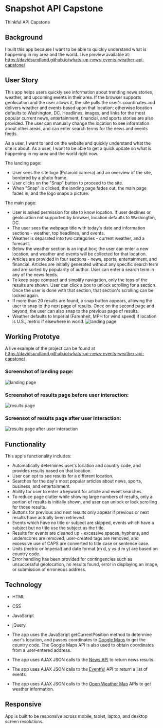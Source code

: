 # Snapshot API Capstone
Thinkful API Capstone

## Background

I built this app because I want to be able to quickly understand what is happening in my area and the world.
Live preview available at: https://davidsundland.github.io/whats-up-news-events-weather-api-capstone/

## User Story
This app helps users quickly see information about trending news stories, weather, and upcoming events in their area. If the browser supports geolocation and the user allows it, the site pulls the user's coordinates and delivers weather and events based upon that location; otherwise location defaults to Washington, DC. Headlines, images, and links for the most popular current news, entertainment, financial, and sports stories are also provided. The user can manually change the location to see information about other areas, and can enter search terms for the news and events feeds.

As a user, I want to land on the website and quickly understand what the site is about.  As a user, I want to be able to get a quick update on what is happening in my area and the world right now.

The landing page:
* User sees the site logo (Polaroid camera) and an overview of the site, bordered by a photo frame.
* User clicks on the "Snap" button to proceed to the site.
* When "Snap" is clicked, the landing page fades out, the main page fades in, and the logo snaps a picture.

The main page:
* User is asked permission for site to know location. If user declines or geolocation not supported by browser, location defaults to Washington, DC.
* The user sees the webpage title with today's date and information sections - weather, top headlines, and events.
* Weather is separated into two categories - current weather, and a forecast.
* Below the weather section is an input box; the user can enter a new location, and weather and events will be collected for that location.
* Articles are provided in four sections - news, sports, entertainment, and financial.  Articles are initially generated without any specific search term and are sorted by popularity of author.  User can enter a search term in any of the news feeds.
* To keep page compact and simplify navigation, only the tops of the results are shown.  User can click a box to unlock scrolling for a section.  Once the user is done with that section, that section's scrolling can be locked again.
* If more than 20 results are found, a snap button appears, allowing the user to snap to the next page of results.  Once on the second page and beyond, the user can also snap to the previous page of results.
* Weather defaults to Imperial (Farenheit, MPH for wind speed) if location is U.S., metric if elsewhere in world.
![landing page](https://github.com/DavidSundland/whats-up-news-events-weather-api-capstone/blob/master/NapkinSketch1.jpg)

## Working Prototye
A live example of the project can be found at https://davidsundland.github.io/whats-up-news-events-weather-api-capstone/


### Screenshot of landing page:

![landing page](https://github.com/DavidSundland/whats-up-news-events-weather-api-capstone/blob/master/github-images/landing_page_screenshot.png?raw=true)

### Screenshot of results page before user interaction:

![results page](https://github.com/DavidSundland/whats-up-news-events-weather-api-capstone/blob/master/github-images/primary_page_screenshot.png?raw=true)

### Screensot of results page after user interaction:

![results page after user interaction](https://github.com/DavidSundland/whats-up-news-events-weather-api-capstone/blob/master/github-images/screenshot_after_user_interaction.png?raw=true)


## Functionality
This app's functionality includes:
* Automatically determines user's location and country code, and provides results based on that location.
* User can opt to see results for a different location.
* Searches for the day's most popular articles about news, sports, business, and entertainment.
* Ability for user to enter a keyword for article and event searches.
* To reduce page clutter while showing large numbers of results, only a portion of results is initially shown, and user can unlock or lock scrolling for those results.
* Buttons for previous and next results only appear if previous or next results have actually been retrieved.
* Events which have no title or subject are skipped, events which have a subject but no title use the subject as the title.
* Results for events are cleaned up - excessive spaces, hyphens, and underscores are removed, user-created tags are removed, and excessive use of CAPS are converted to title case or sentence case.
* Units (metric or Imperial) and date format (m d, y vs d m y) are based on country code.
* Error handling has been provided for contingencies such as unsuccessful geolocation, no results found, error in displaying an image, or submission of erroneous address.

## Technology
* HTML
* CSS
* JavaScript
* jQuery

* The app uses the JavaScript getCurrentPosition method to determine user's location, and passes coordinates to <a href="https://maps.googleapis.com">Google Maps</a> to get the country code.  The Google Maps API is also used to obtain coordinates from a user-entered address.
* The app uses AJAX JSON calls to the <a href="https://newsapi.org">News API</a> to return news results.
* The app uses AJAX JSON calls to the <a href="http://api.eventful.com/">Eventful</a> API to return a list of events.
* The app uses AJAX JSON calls to the <a href="http://api.openweathermap.org/">Open Weather Map</a> APIs to get weather information.

## Responsive
App is built to be responsive across mobile, tablet, laptop, and desktop screen resolutions.
